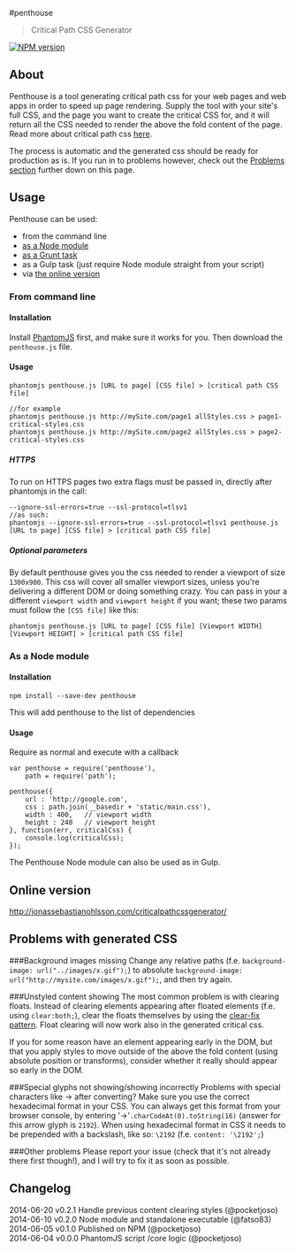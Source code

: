 #penthouse
> Critical Path CSS Generator

[![NPM version](https://badge.fury.io/js/penthouse.svg)](http://badge.fury.io/js/penthouse)

## About
Penthouse is a tool generating critical path css for your web pages and web apps in order to speed up page rendering. Supply the tool with your site's full CSS, and the page you want to create the critical CSS for, and it will return all the CSS needed to render the above the fold content of the page. Read more about critical path css [here](http://www.phpied.com/css-and-the-critical-path/).

The process is automatic and the generated css should be ready for production as is. If you run in to problems however, check out the [Problems section](https://github.com/pocketjoso/penthouse/#problems-with-generated-css) further down on this page.

## Usage

Penthouse can be used:
 * from the command line
 * [as a Node module](https://github.com/pocketjoso/penthouse/#as-a-node-module)
 * [as a Grunt task](https://github.com/fatso83/grunt-penthouse)
 * as a Gulp task (just require Node module straight from your script)
 * via [the online version](https://github.com/pocketjoso/penthouse#online-version)

### From command line

#### Installation

Install [PhantomJS](https://github.com/ariya/phantomjs) first, and make sure it works for you. Then download the `penthouse.js` file.

#### Usage

	phantomjs penthouse.js [URL to page] [CSS file] > [critical path CSS file]
	
	//for example
	phantomjs penthouse.js http://mySite.com/page1 allStyles.css > page1-critical-styles.css
	phantomjs penthouse.js http://mySite.com/page2 allStyles.css > page2-critical-styles.css

##### HTTPS	

To run on HTTPS pages two extra flags must be passed in, directly after phantomjs in the call:

	--ignore-ssl-errors=true --ssl-protocol=tlsv1
	//as such:
	phantomjs --ignore-ssl-errors=true --ssl-protocol=tlsv1 penthouse.js [URL to page] [CSS file] > [critical path CSS file]

##### Optional parameters
By default penthouse gives you the css needed to render a viewport of size `1300x900`. This css will cover all smaller viewport sizes, unless you're delivering a different DOM or doing something crazy. You can pass in your a different `viewport width` and `viewport height` if you want; these two params must follow the `[CSS file]` like this:

	phantomjs penthouse.js [URL to page] [CSS file] [Viewport WIDTH] [Viewport HEIGHT] > [critical path CSS file]


### As a Node module

#### Installation

    npm install --save-dev penthouse

This will add penthouse to the list of dependencies

#### Usage

Require as normal and execute with a callback

    var penthouse = require('penthouse'),
        path = require('path');

    penthouse({
        url : 'http://google.com',
        css : path.join(__basedir + 'static/main.css'),
        width : 400,   // viewport width
        height : 240   // viewport height
    }, function(err, criticalCss) {
        console.log(criticalCss);
    });
	
The Penthouse Node module can also be used as in Gulp.

## Online version
http://jonassebastianohlsson.com/criticalpathcssgenerator/


## Problems with generated CSS

###Background images missing
Change any relative paths (f.e. `background-image: url("../images/x.gif");`) to absolute `background-image: url("http://mysite.com/images/x.gif");`, and then try again.

###Unstyled content showing
The most common problem is with clearing floats. Instead of clearing elements appearing after floated elements (f.e. using `clear:both;`), clear the floats themselves by using the [clear-fix pattern](http://css-tricks.com/snippets/css/clear-fix/). Float clearing will now work also in the generated critical css.

If you for some reason have an element appearing early in the DOM, but that you apply styles to move outside of the above the fold content (using absolute position or transforms), consider whether it really should appear so early in the DOM.

###Special glyphs not showing/showing incorrectly
Problems with special characters like &#8594; after converting? Make sure you use the correct hexadecimal format in your CSS. You can always get this format from your browser console, by entering '&#8594;'`.charCodeAt(0).toString(16)` (answer for this arrow glyph is `2192`). When using hexadecimal format in CSS it needs to be prepended with a backslash, like so: `\2192` (f.e. `content: '\2192';`)

###Other problems
Please report your issue (check that it's not already there first though!), and I will try to fix it as soon as possible.

## Changelog
2014-06-20    v0.2.1    Handle previous content clearing styles (@pocketjoso)  
2014-06-10    v0.2.0    Node module and standalone executable (@fatso83)  
2014-06-05    v0.1.0    Published on NPM (@pocketjoso)  
2014-06-04    v0.0.0    PhantomJS script /core logic (@pocketjoso)
